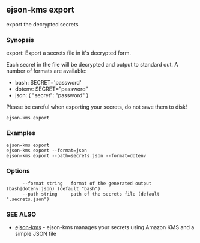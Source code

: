 ## ejson-kms export

export the decrypted secrets

### Synopsis


export: Export a secrets file in it's decrypted form.

Each secret in the file will be decrypted and output to standard out.
A number of formats are available:

  * bash:   SECRET='password'
  * dotenv: SECRET="password"
  * json:   { "secret": "password" }

Please be careful when exporting your secrets, do not save them to disk!

```
ejson-kms export
```

### Examples

```
ejson-kms export
ejson-kms export --format=json
ejson-kms export --path=secrets.json --format=dotenv
```

### Options

```
      --format string   format of the generated output (bash|dotenv|json) (default "bash")
      --path string     path of the secrets file (default ".secrets.json")
```

### SEE ALSO
* [ejson-kms](ejson-kms.md)	 - ejson-kms manages your secrets using Amazon KMS and a simple JSON file


